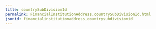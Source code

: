 ```yaml
---
title: countrySubDivisionId
permalink: FinancialInstitutionAddress.countrySubDivisionId.html
jsonid: financialinstitutionaddress_countrysubdivisionid
---
```

